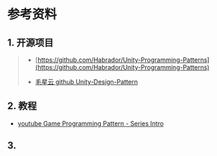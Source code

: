 # 参考资料

## 1. 开源项目

> - [https://github.com/Habrador/Unity-Programming-Patterns](https://github.com/Habrador/Unity-Programming-Patterns)
> * [毛星云 github Unity-Design-Pattern](https://github.com/QianMo/Unity-Design-Pattern)

## 2. 教程

- [youtube Game Programming Pattern - Series Intro](https://www.youtube.com/watch?v=5PVkzADBk3Q&list=PL7S-IAgf3dlV6v12PM_HUp9rO5gctSLKn)

## 3. 